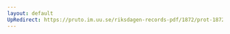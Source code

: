 ```yaml
---
layout: default
UpRedirect: https://pruto.im.uu.se/riksdagen-records-pdf/1872/prot-1872--ak--513/prot-1872--ak--513_016.pdf
---
```


